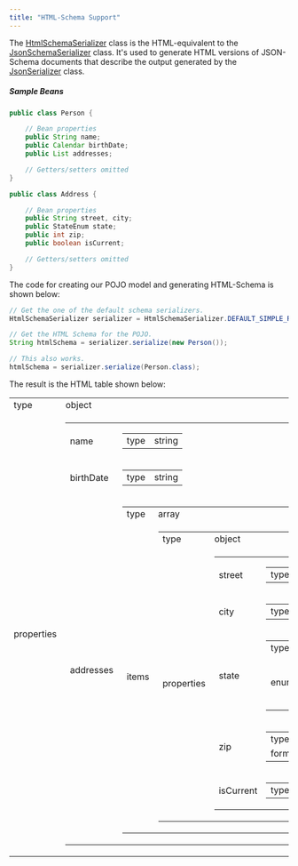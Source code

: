 ```yaml
---
title: "HTML-Schema Support"
---
```


The [HtmlSchemaSerializer](API_DOCS/org/apache/juneau/html/HtmlSchemaSerializer.html) class is the HTML-equivalent
to the [JsonSchemaSerializer](API_DOCS/org/apache/juneau/json/JsonSchemaSerializer.html) class.
It's used to generate HTML versions of JSON-Schema documents that describe the output generated by the [JsonSerializer](API_DOCS/org/apache/juneau/json/JsonSerializer.html) class.

##### Sample Beans

```java
public class Person {

    // Bean properties
    public String name;
    public Calendar birthDate;
    public List addresses;

    // Getters/setters omitted
}

public class Address {

    // Bean properties
    public String street, city;
    public StateEnum state;
    public int zip;
    public boolean isCurrent;

    // Getters/setters omitted
}
```

The code for creating our POJO model and generating HTML-Schema is shown below:

```java
// Get the one of the default schema serializers.
HtmlSchemaSerializer serializer = HtmlSchemaSerializer.DEFAULT_SIMPLE_READABLE;

// Get the HTML Schema for the POJO.
String htmlSchema = serializer.serialize(new Person());

// This also works.
htmlSchema = serializer.serialize(Person.class);
```

The result is the HTML table shown below:

<table class='bordered unstyled w800'>
  <tr>
    <td>type</td>
    <td>object</td>
  </tr>
  <tr>
    <td>properties</td>
    <td>
      <table>
        <tr>
          <td>name</td>
          <td>
            <table>
              <tr>
                <td>type</td>
                <td>string</td>
              </tr>
            </table>
          </td>
        </tr>
        <tr>
          <td>birthDate</td>
          <td>
            <table>
              <tr>
                <td>type</td>
                <td>string</td>
              </tr>
            </table>
          </td>
        </tr>
        <tr>
          <td>addresses</td>
          <td>
            <table>
              <tr>
                <td>type</td>
                <td>array</td>
              </tr>
              <tr>
                <td>items</td>
                <td>
                  <table>
                    <tr>
                      <td>type</td>
                      <td>object</td>
                    </tr>
                    <tr>
                      <td>properties</td>
                      <td>
                        <table>
                          <tr>
                            <td>street</td>
                            <td>
                              <table>
                                <tr>
                                  <td>type</td>
                                  <td>string</td>
                                </tr>
                              </table>
                            </td>
                          </tr>
                          <tr>
                            <td>city</td>
                            <td>
                              <table>
                                <tr>
                                  <td>type</td>
                                  <td>string</td>
                                </tr>
                              </table>
                            </td>
                          </tr>
                          <tr>
                            <td>state</td>
                            <td>
                              <table>
                                <tr>
                                  <td>type</td>
                                  <td>string</td>
                                </tr>
                                <tr>
                                  <td>enum</td>
                                  <td>
                                    <ul>
                                      <li>AL</li>
                                      <li>PA</li>
                                      <li>NC</li>
                                    </ul>
                                  </td>
                                </tr>
                              </table>
                            </td>
                          </tr>
                          <tr>
                            <td>zip</td>
                            <td>
                              <table>
                                <tr>
                                  <td>type</td>
                                  <td>integer</td>
                                </tr>
                                <tr>
                                  <td>format</td>
                                  <td>int32</td>
                                </tr>
                              </table>
                            </td>
                          </tr>
                          <tr>
                            <td>isCurrent</td>
                            <td>
                              <table>
                                <tr>
                                  <td>type</td>
                                  <td>boolean</td>
                                </tr>
                              </table>
                            </td>
                          </tr>
                        </table>
                      </td>
                    </tr>
                  </table>
                </td>
              </tr>
            </table>
          </td>
        </tr>
      </table>
    </td>
  </tr>
</table>

